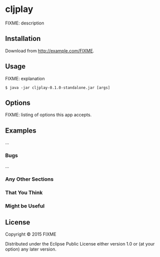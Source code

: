 # cljplay

FIXME: description

## Installation

Download from http://example.com/FIXME.

## Usage

FIXME: explanation

    $ java -jar cljplay-0.1.0-standalone.jar [args]

## Options

FIXME: listing of options this app accepts.

## Examples

...

### Bugs

...

### Any Other Sections
### That You Think
### Might be Useful

## License

Copyright © 2015 FIXME

Distributed under the Eclipse Public License either version 1.0 or (at
your option) any later version.
